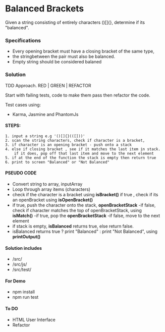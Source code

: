 # Balanced Brackets
Given a string consisting of entirely characters ()[]{}, determine if its "balanced".

### Specifications
- Every opening bracket must have a closing bracket of the same type,
- the stringbetween the pair must also be balanced.
- Empty string should be considered balaned

### Solution
TDD Approach. RED | GREEN | REFACTOR

Start with failing tests, code to make them pass then refactor the code.

Test cases using:
- Karma, Jasmine and PhantomJs

#### STEPS:
    1. input a string e.g '()[]{}(([]))' 
    2. scan the string characters, check if character is a bracket,
    3. if character is an opening bracket - push onto a stack
    4. else if closing bracket , see if it matches the last item in stack. 
        if it does, pop off that last item and move to the next element
    5. if at the end of the function the stack is empty then return true
    6. print to screen "Balanced" or "Not Balanced"

#### PSEUDO CODE

- Convert string to array, inputArray
- Loop through array items (characters)
- check if the character is a bracket using **isBracket()**
 if true , check if its an openBracket using **isOpenBracket()**
 - if true, push the character onto the stack, **openBracketStack**
   -if false, check if character matches the top of openBracketStack, using **isMatch()**
   -if true, pop the **openBracketStack**
   -if false, move to the next element
- if stack is empty, **isBalanced** returns true, else return false.
- isBalanced returns true ? print "Balanced" : print "Not Balanced", using **printOutput()**

#### Solution includes
 - /src/
 - /src/js/
 - /src/test/

 #### For Demo
 - npm install
 - npm run test

#### To DO

- HTML User Interface
- Refactor
